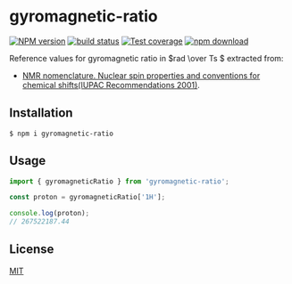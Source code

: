 # gyromagnetic-ratio

[![NPM version][npm-image]][npm-url]
[![build status][ci-image]][ci-url]
[![Test coverage][codecov-image]][codecov-url]
[![npm download][download-image]][download-url]

Reference values for gyromagnetic ratio in $rad \over Ts $ extracted from:
- [NMR nomenclature. Nuclear spin properties and conventions for chemical shifts(IUPAC Recommendations 2001)](https://dx.doi.org/10.1351/pac200173111795).

## Installation

`$ npm i gyromagnetic-ratio`

## Usage

```js
import { gyromagneticRatio } from 'gyromagnetic-ratio';

const proton = gyromagneticRatio['1H'];

console.log(proton);
// 267522187.44
```

## License

[MIT](./LICENSE)

[npm-image]: https://img.shields.io/npm/v/gyromagnetic-ratio.svg
[npm-url]: https://www.npmjs.com/package/gyromagnetic-ratio
[ci-image]: https://github.com/cheminfo/gyromagnetic-ratio/workflows/Node.js%20CI/badge.svg?branch=main
[ci-url]: https://github.com/cheminfo/gyromagnetic-ratio/actions?query=workflow%3A%22Node.js+CI%22
[codecov-image]: https://img.shields.io/codecov/c/github/cheminfo/gyromagnetic-ratio.svg
[codecov-url]: https://codecov.io/gh/cheminfo/gyromagnetic-ratio
[download-image]: https://img.shields.io/npm/dm/gyromagnetic-ratio.svg
[download-url]: https://www.npmjs.com/package/gyromagnetic-ratio

